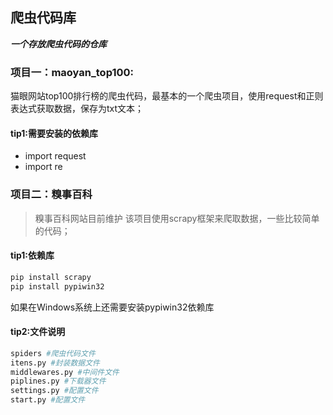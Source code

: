 ## 爬虫代码库
***一个存放爬虫代码的仓库***
### 项目一：maoyan_top100:
 猫眼网站top100排行榜的爬虫代码，最基本的一个爬虫项目，使用request和正则表达式获取数据，保存为txt文本；
#### tip1:需要安装的依赖库
* import request
* import re
### 项目二：糗事百科
> 糗事百科网站目前维护
该项目使用scrapy框架来爬取数据，一些比较简单的代码；
#### tip1:依赖库
``` python
pip install scrapy
pip install pypiwin32
```
 如果在Windows系统上还需要安装pypiwin32依赖库
#### tip2:文件说明
``` python
spiders #爬虫代码文件
itens.py #封装数据文件
middlewares.py #中间件文件
piplines.py #下载器文件
settings.py #配置文件
start.py #配置文件
```
